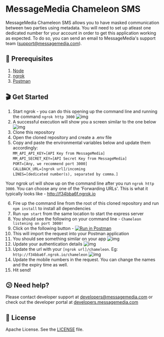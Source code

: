 # MessageMedia Chameleon SMS

MessageMedia Chameleon SMS allows you to have masked communication between two parties using metadata. You will need to set up atleast one dedicated number for your account in order to get this application working as expected. To do so, you can send an email to MessageMedia's support team (support@messagemedia.com).

## 📕 Prerequisites
1. [Node](https://nodejs.org/en/download/)
2. [ngrok](https://ngrok.com/)
3. [Postman](https://www.getpostman.com/apps)

## 🎬 Get Started
1. Start ngrok - you can do this opening up the command line and running the command `ngrok http 3000`
![img](http://i68.tinypic.com/2na8ln8.jpg)
2. A successful execution will show you a screen similar to the one below
![img](http://i64.tinypic.com/fwbih.jpg)
3. Clone this repository
4. Open the cloned repository and create a .env file
5. Copy and paste the environmental variables below and update them accordingly:<br/>
`MM_API_API_KEY=[API Key from MessageMedia]`<br/>
`MM_API_SECRET_KEY=[API Secret Key from MessageMedia]`<br/>
`PORT=[Any, we recommend port 3000]`<br/>
`CALLBACK_URL=[ngrok url]/incoming`<br/>
`LINES=[dedicated number(s), separated by comma.]`<br/>

Your ngrok url will show up on the command line after you run `ngrok http 3000`. You can choose any one of the 'Forwarding URLs'. This is what it typically looks like - http://f34bba6f.ngrok.io

6. Fire up the command line from the root of this cloned repository and run `npm install` to install all dependencies
7. Run `npm start` from the same location to start the express server
8. You should see the following on your command line - `Chameleon listening on port 3000!`
9. Click on the following button - [![Run in Postman](https://run.pstmn.io/button.svg)](https://app.getpostman.com/run-collection/bbff37b7a3172617f2dd)
10. This will import the request into your Postman application
11. You should see something similar on your app
![img](http://i68.tinypic.com/24ypmr7.jpg)
12. Update your authentication details
![img](http://i65.tinypic.com/2pqm62f.jpg)
13. Update the url with your `[ngrok url]/chameleon`. Eg: `http://f34bba6f.ngrok.io/chameleon`
![img](http://i66.tinypic.com/33kdai0.jpg)
14. Update the mobile numbers in the request. You can change the names and the expiry time as well.
15. Hit send!

## 😕 Need help?
Please contact developer support at developers@messagemedia.com or check out the developer portal at [developers.messagemedia.com](https://developers.messagemedia.com/)

## 📃 License
Apache License. See the [LICENSE](LICENSE) file.
